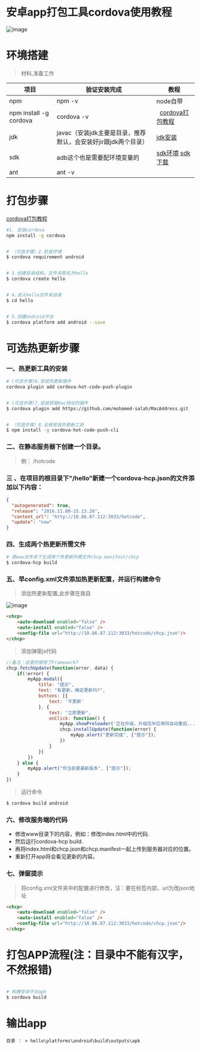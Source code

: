 # 安卓app打包工具cordova使用教程
![image](https://user-images.githubusercontent.com/18028533/27120577-b9a728d0-5116-11e7-94a2-8cd55266ba04.png)



# 环境搭建
> 材料,准备工作

项目  | 验证安装完成 | 教程
------------ | -------------   | -------------
npm  |  npm -v | node自带
npm install -g cordova |  cordova -v |   [cordova打包教程](http://www.jianshu.com/p/60e98587ae89)
jdk  | javac（安装jdk主要是目录，推荐默认，会安装好jir跟jdk两个目录） |  [jdk安装](http://jingyan.baidu.com/article/bea41d435bc695b4c41be648.html)
sdk | adb这个也是需要配环境变量的 | [sdk环境](http://jingyan.baidu.com/article/f71d603757965b1ab641d12a.html)  [sdk下载](http://tools.android-studio.org/index.php/sdk/)
ant | ant -v | 

# 打包步骤
[cordova打包教程](http://www.jianshu.com/p/60e98587ae89)


```bash
#1. 安装cordova 
npm install -g cordova


# （可选步骤）2.检查环境
$ cordova requirement android


# 3.创建目录结构，文件夹取名为hello
$ cordova create hello


# 4.进入hello文件夹目录
$ cd hello


# 5.创建android平台
$ cordova platform add android --save


```

# 可选热更新步骤

### 一、热更新工具的安装

```bash
# (可选步骤)6.安装热更新插件
cordova plugin add cordova-hot-code-push-plugin


# (可选步骤)7.安装获取mac地址的插件
$ cordova plugin add https://github.com/mohamed-salah/MacAddress.git


# （可选步骤）8.全局安装热更新工具
$ npm install -g cordova-hot-code-push-cli
```

### 二、在静态服务器下创建一个目录。
> 例： /hotcode

### 三 、在项目的根目录下"/hello"新建一个cordova-hcp.json的文件添加以下内容：
```json
{
  "autogenerated": true,
  "release": "2016.11.08-15.13.26",
  "content_url": "http://10.86.87.112:3033/hotcode",
  "update": "now"
}
```
### 四、生成两个热更新所需文件
```bash
# 使www文件夹下生成两个热更新所需文件chcp.manifest/chcp
$ cordova-hcp build 
```
### 五、早config.xml文件添加热更新配置，并运行构建命令
> 添加热更新配置,此步骤在我自

![image](https://user-images.githubusercontent.com/18028533/27170454-82b21e32-51e0-11e7-84ae-67fb298dc4bf.png)
```html
<chcp>
    <auto-download enabled="false" />
    <auto-install enabled="false" />
    <config-file url="http://10.86.87.112:3033/hotcode/chcp.json"/>
</chcp>
```

> 添加弹窗js代码

```js
//备注：这里的使用了Framework7
chcp.fetchUpdate(function(error, data) {
    if(!error) {
        myApp.modal({
            title: "提示",
            text: "有更新，确定更新吗?",
            buttons: [{
                text: '不更新'
            }, {
                text: "立即更新",
                onClick: function() {
                    myApp.showPreloader('正在升级，升级完毕应用将自动重启...');
                    chcp.installUpdate(function(error) {
                        myApp.alert("更新完成", ["提示"]);
                    })
                }
            }]
        })
    } else {
        myApp.alert("你当前是最新版本", ["提示"]);
    }
})
```

> 运行命令

```bash
$ cordova build android
```

### 六、修改服务端的代码

- 修改www目录下的内容，例如：修改index.html中的代码.
- 然后运行cordova-hcp build.
- 再将index.html和chcp.json和chcp.manifest一起上传到服务器对应的位置。
- 重新打开app将会看见更新的内容。

### 七、弹窗提示
> 将config.xml文件夹中的配置进行修改，注：要在<widget></widget>标签内部，url为改json地址

```html
<chcp>
    <auto-download enabled="false" />
    <auto-install enabled="false" />
    <config-file url="http://10.86.87.112:3033/hotcode/chcp.json"/>
</chcp>
```


# 打包APP流程(注：目录中不能有汉字，不然报错)
```bash

# 构建安卓平台apk
$ cordova build
```


# 输出app
`目录 ： > hello\platforms\android\build\outputs\apk`
